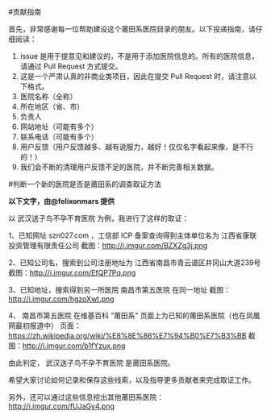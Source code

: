 #贡献指南

首先，非常感谢每一位帮助建设这个莆田系医院目录的朋友。以下投递指南，请仔细阅读：

1. issue 是用于提意见和建议的，不是用于添加医院信息的。所有的医院信息，请通过 Pull Request 方式提交。
2. 这是一个严肃认真的非商业类项目，因此在提交 Pull Request 时，请注意以下格式。
  1. 医院名称（全称）
  2. 所在地区（省、市）
  3. 负责人
  4. 网站地址（可能有多个）
  5. 联系电话（可能有多个）
  6. 用户反馈（用户反馈越多、越有说服力，越好！仅仅名字看起来像，是不行的！）
3. 我们会不断的清理用户反馈不足的医院，并不断完善相关数据。

#判断一个新的医院是否是莆田系的调查取证方法

**以下文字，由@felixonmars 提供**

以  武汉送子鸟不孕不育医院  为例，我进行了这样的取证：

1、已知网址  szn027.com ，工信部 ICP 备案查询得到主体单位名为  江西省康联投资管理有限责任公司 
 截图：http://i.imgur.com/BZXZg3j.png

2、已知公司名，搜索到公司注册地址为  江西省南昌市青云谱区井冈山大道239号 
 截图：http://i.imgur.com/EfQP7Pq.png

3、已知地址，搜索得到另一所医院  南昌市第五医院  在同一地址
 截图：http://i.imgur.com/hgzoXwt.png 

4、 南昌市第五医院  在维基百科 “莆田系” 页面上为已知的莆田系医院（也在凤凰网最初报道中）
 页面：https://zh.wikipedia.org/wiki/%E8%8E%86%E7%94%B0%E7%B3%BB
截图：http://i.imgur.com/b1fYzux.png

由此判定， 武汉送子鸟不孕不育医院  是莆田系医院。

希望大家讨论如何记录和保存这些线索，以及指导更多贡献者来完成取证工作。

另外，还可以通过这些信息挖出其他莆田系医院：
http://i.imgur.com/fUJaGy4.png
